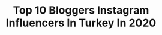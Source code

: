 ---
title: Top 10 Bloggers Instagram Influencers In Turkey In 2020
description: >-
  Find top bloggers Instagram influencers in Turkey in 2020. Most popular hashtags: #corona #evdekal #travel #fashion.
platform: Instagram
profiles:
  - username: "simlipullu"
    fullname: >-
      Simay Çetinkaya Pullu
    location: "Turkey"
    followers: 5120
    engagement: 2198
    commentsToLikes: 0.131060
    id: ck8t3cgo62qsy0j78b6gwj87u
    verified: false
    hashtags: "#geziyorum, #pazarkeyfi, #traveling, #stayhome"
  - username: "ddurununannesii"
    fullname: >-
      O Bir Prenses Annesi
    location: "Turkey"
    followers: 39347
    engagement: 557
    commentsToLikes: 0.352395
    id: ck8t9lkzyojky0j78767v3hej
    verified: false
    hashtags: "#evdekal, #instalike, #liketime, #cekilis"
  - username: "makeupbygunesh"
    fullname: >-
      G U N E SH   N U R   OFFICIAL
    location: "Turkey"
    followers: 267252
    engagement: 100
    commentsToLikes: 0.072887
    id: ck134t9fzy35m0i19s1gsxkga
    verified: false
    hashtags: "#norvina, #hudabeauty, #hudabeautyfauxfilter, #corona"
  - username: "ellysjourney_"
    fullname: >-
      🎈...E L İ F...🎈
    location: "Turkey"
    followers: 6137
    engagement: 1240
    commentsToLikes: 0.022138
    id: ck8t95sulmza50j78hzakcl1j
    verified: false
    hashtags: "#marrakeshairport, #birthday, #londra, #marrakech"
  - username: "deneyimlianne"
    fullname: >-
      Deneyimli Anne
    location: "Turkey"
    followers: 16791
    engagement: 445
    commentsToLikes: 0.032632
    id: ck5cez9tim0fx0i111lrlu3r5
    verified: false
    hashtags: "#ankarastyles, #ankaradacocuklaetkinlik, #ankaraannelerietkinlik, #ayvac"
  - username: "iva_jeremic"
    fullname: >-
      • IVA JEREMIĆ •
    location: "Turkey"
    followers: 75831
    engagement: 509
    commentsToLikes: 0.030148
    id: ck6008cfxd4q40i14u5gp4m6z
    verified: false
    hashtags: "#sweater, #pretty, #weekend, #bath"
  - username: "emel_krca"
    fullname: >-
      Emel Karaca
    location: "Turkey"
    followers: 73410
    engagement: 185
    commentsToLikes: 0.154541
    id: ck0vyxdae68xt0i19byal6t28
    verified: false
    hashtags: "#happywomensday, #stylishlook, #trendyolmila, #termal"
  - username: "simgesslife"
    fullname: >-
      •SİMGE•
    location: "Turkey"
    followers: 31504
    engagement: 961
    commentsToLikes: 0.338719
    id: ck8t73ddffibp0j78dc8sr5dj
    verified: false
    hashtags: "#guulkesif"
  - username: "ozgeestyle"
    fullname: >-
      özgesi
    location: "Turkey"
    followers: 18991
    engagement: 986
    commentsToLikes: 0.196411
    id: ck14io2yrgd6m0i19x4v949em
    verified: false
    hashtags: "#instabook, #influencer, #kitapkurdu, #bloggerlife"
  - username: "meftunn.biri"
    fullname: >-
      Hande ARSLAN 🌿
    location: "Turkey"
    followers: 11198
    engagement: 1259
    commentsToLikes: 0.102375
    id: ck8ta5wznqjxr0j78qkaed3jb
    verified: false
    hashtags: "#necipfaz, #aynadakiyalan, #okudumbitti, #al"
---